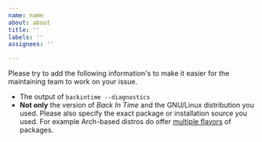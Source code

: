 ```yaml
---
name: name
about: about
title: ''
labels: ''
assignees: ''

---
```


Please try to add the following information's to make it easier for the
maintaining team to work on your issue.

- The output of `backintime --diagnostics`
- **Not only** the version of _Back In Time_ and the GNU/Linux distribution you
  used. Please also specify the exact package or installation source you
  used. For example Arch-based distros do offer [multiple flavors](https://aur.archlinux.org/packages?K=backintime) of packages.
